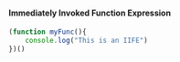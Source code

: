 #### Immediately Invoked Function Expression

```js
(function myFunc(){
	console.log("This is an IIFE")
})()
```